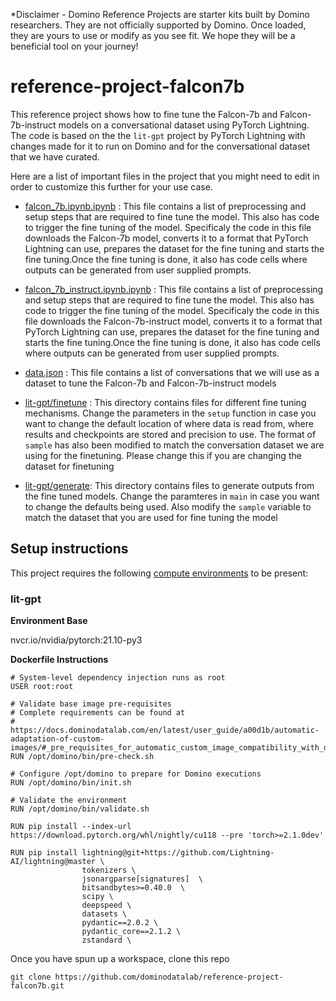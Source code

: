 
*Disclaimer - Domino Reference Projects are starter kits built by Domino researchers. They are not officially supported by Domino. Once loaded, they are yours to use or modify as you see fit. We hope they will be a beneficial tool on your journey!

# reference-project-falcon7b
This reference project shows how to fine tune the Falcon-7b and Falcon-7b-instruct models on a conversational dataset using PyTorch Lightning. The code is based on the the `lit-gpt` project by PyTorch Lightning with changes made for it to run on Domino and for the conversational dataset that we have curated.

Here are a list of important files in the project that you might need to edit in order to customize this further for your use case.

* [falcon_7b.ipynb.ipynb](falcon_7b.ipynb.ipynb) : This file contains a list of preprocessing and setup steps that are required to fine tune the model. This also has code to trigger the fine tuning of the model. Specificaly the code in this file downloads the Falcon-7b model, converts it to a format that PyTorch Lightning can use, prepares the dataset for the fine tuning and starts the fine tuning.Once the fine tuning is done, it also has code cells where outputs can be generated from user supplied prompts.

* [falcon_7b_instruct.ipynb.ipynb](falcon_7b.ipynb.ipynb) : This file contains a list of preprocessing and setup steps that are required to fine tune the model. This also has code to trigger the fine tuning of the model. Specificaly the code in this file downloads the Falcon-7b-instruct model, converts it to a format that PyTorch Lightning can use, prepares the dataset for the fine tuning and starts the fine tuning.Once the fine tuning is done, it also has code cells where outputs can be generated from user supplied prompts.

* [data.json](lit-gpt/conversation_data/data.json) : This file contains a list of conversations that we will use as a dataset to tune the Falcon-7b and Falcon-7b-instruct models

* [lit-gpt/finetune](lit-gpt/finetune) : This directory contains files for different fine tuning mechanisms. Change the parameters in the `setup` function in case you want to change the default location of where data is read from, where results and checkpoints are stored and precision to use. The format of `sample` has also been modified to match the conversation dataset we are using for the finetuning. Please change this if you are changing the dataset for finetuning

* [lit-gpt/generate](lit-gpt/generate): This directory contains files to generate outputs from the fine tuned models. Change the paramteres in `main` in case you want to change the defaults being used. Also modify the `sample` variable to match the dataset that you are used for fine tuning the model 

## Setup instructions

This project requires the following [compute environments](https://docs.dominodatalab.com/en/latest/user_guide/f51038/environments/) to be present:


### lit-gpt
**Environment Base** 

nvcr.io/nvidia/pytorch:21.10-py3

**Dockerfile Instructions**

```
# System-level dependency injection runs as root
USER root:root

# Validate base image pre-requisites
# Complete requirements can be found at
# https://docs.dominodatalab.com/en/latest/user_guide/a00d1b/automatic-adaptation-of-custom-images/#_pre_requisites_for_automatic_custom_image_compatibility_with_domino
RUN /opt/domino/bin/pre-check.sh

# Configure /opt/domino to prepare for Domino executions
RUN /opt/domino/bin/init.sh

# Validate the environment
RUN /opt/domino/bin/validate.sh

RUN pip install --index-url https://download.pytorch.org/whl/nightly/cu118 --pre 'torch>=2.1.0dev'

RUN pip install lightning@git+https://github.com/Lightning-AI/lightning@master \
                tokenizers \
                jsonargparse[signatures]  \ 
                bitsandbytes>=0.40.0  \
                scipy \
                deepspeed \
                datasets \ 
                pydantic==2.0.2 \
                pydantic_core==2.1.2 \
                zstandard \
```

Once you have spun up a workspace, clone this repo
```
git clone https://github.com/dominodatalab/reference-project-falcon7b.git
```
